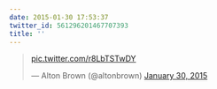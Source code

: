 ```yaml
---
date: 2015-01-30 17:53:37
twitter_id: 561296201467707393
title: ''
---
```


<blockquote class="twitter-tweet"><p lang="und" dir="ltr"><a href="http://t.co/r8LbTSTwDY">pic.twitter.com/r8LbTSTwDY</a></p>&mdash; Alton Brown (@altonbrown) <a href="https://twitter.com/altonbrown/status/561295444882362368?ref_src=twsrc%5Etfw">January 30, 2015</a></blockquote>
<script async src="https://platform.twitter.com/widgets.js" charset="utf-8"></script>

